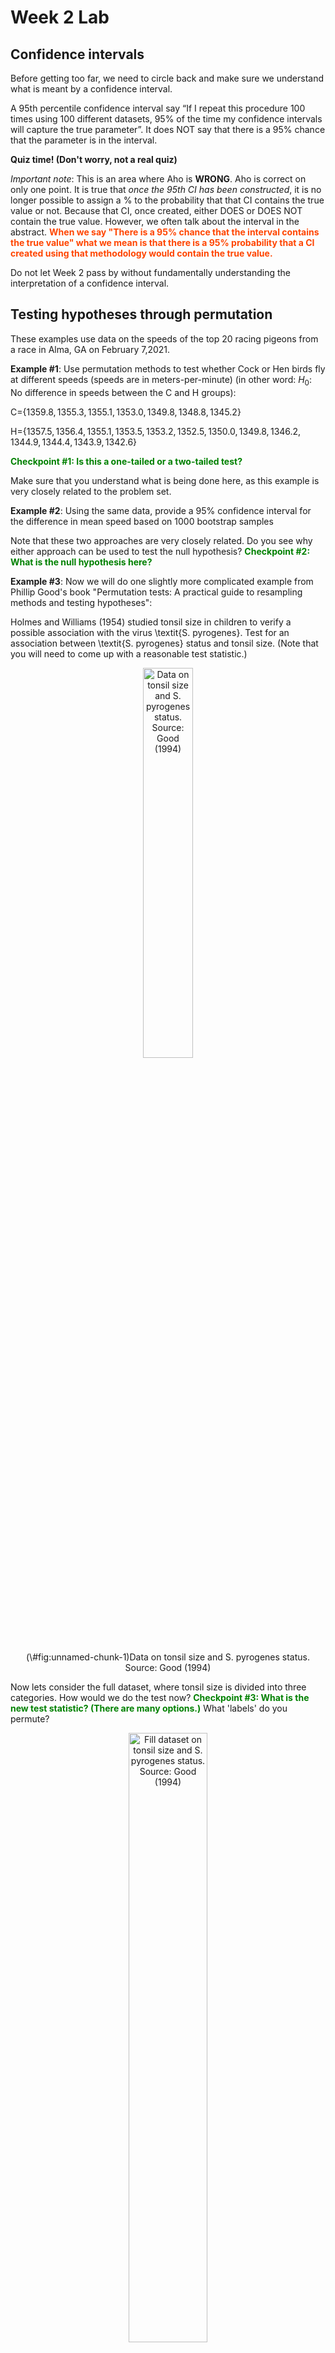 Week 2 Lab
=============

Confidence intervals
-----------------------

Before getting too far, we need to circle back and make sure we understand what is meant by a confidence interval. 

A 95th percentile confidence interval say “If I repeat this procedure 100 times using 100 different datasets, 95% of the time my confidence intervals will capture the true parameter”. It does NOT say that there is a 95% chance that the parameter is in the interval.

**Quiz time! (Don't worry, not a real quiz)**

*Important note*: This is an area where Aho is **WRONG**. Aho is correct on only one point. It is true that *once the 95th CI has been constructed*, it is no longer possible to assign a $\%$ to the probability that that CI contains the true value or not. Because that CI, once created, either DOES or DOES NOT contain the true value. However, we often talk about the interval in the abstract. **<span style="color: orangered;">When we say "There is a 95$\%$ chance that the interval contains the true value" what we mean is that there is a 95$\%$ probability that a CI created using that methodology would contain the true value.</span>**

Do not let Week 2 pass by without fundamentally understanding the interpretation of a confidence interval. 

Testing hypotheses through permutation
------------------------------------

These examples use data on the speeds of the top 20 racing pigeons from a race in Alma, GA on February 7,2021. 

**Example #1**: Use permutation methods to test whether Cock or Hen birds fly at different speeds (speeds are in meters-per-minute) (in other word: $H_{0}$: No difference in speeds between the C and H groups):

C=$\{1359.8,1355.3,1355.1,1353.0,1349.8,1348.8,1345.2\}$

H=$\{1357.5,1356.4,1355.1,1353.5,1353.2,1352.5,1350.0,1349.8,1346.2,1344.9,1344.4,1343.9,1342.6\}$

**<span style="color: green;">Checkpoint #1: Is this a one-tailed or a two-tailed test?</span>**

Make sure that you understand what is being done here, as this example is very closely related to the problem set.


**Example #2**: Using the same data, provide a 95% confidence interval for the difference in mean speed based on 1000 bootstrap samples

Note that these two approaches are very closely related. Do you see why either approach can be used to test the null hypothesis? **<span style="color: green;">Checkpoint #2: What is the null hypothesis here?</span>**

**Example #3**: Now we will do one slightly more complicated example from Phillip Good's book "Permutation tests: A practical guide to resampling methods and testing hypotheses":

Holmes and Williams (1954) studied tonsil size in children to verify a possible association with the virus \textit{S. pyrogenes}. Test for an association between \textit{S. pyrogenes} status and tonsil size. (Note that you will need to come up with a reasonable test statistic.)

<div class="figure" style="text-align: center">
<img src="Table2categories.png" alt="Data on tonsil size and S. pyrogenes status. Source: Good (1994)" width="40%" />
<p class="caption">(\#fig:unnamed-chunk-1)Data on tonsil size and S. pyrogenes status. Source: Good (1994)</p>
</div>

Now lets consider the full dataset, where tonsil size is divided into three categories. How would we do the test now? **<span style="color: green;">Checkpoint #3: What is the new test statistic? (There are many options.)</span>** What 'labels' do you permute?

<div class="figure" style="text-align: center">
<img src="Table3categories.png" alt="Fill dataset on tonsil size and S. pyrogenes status. Source: Good (1994)" width="50%" />
<p class="caption">(\#fig:unnamed-chunk-2)Fill dataset on tonsil size and S. pyrogenes status. Source: Good (1994)</p>
</div>

Basics of bootstrap and jackknife
------------------------------------

To get started with bootstrap and jackknife techniques, we start by working through a very simple example. First we simulate some data


```r
x<-seq(0,9,by=1)
```

This will constutute our "data". Let's print the result of sampling with replacement to get a sense for it...


```r
table(sample(x,size=length(x),replace=T))
```

```
## 
## 1 3 5 6 7 8 
## 2 1 2 2 2 1
```

Now we will write a little script to take bootstrap samples and calculate the means of each of these bootstrap samples


```r
xmeans<-vector(length=1000)
for (i in 1:1000)
  {
  xmeans[i]<-mean(sample(x,replace=T))
  }
```

The actual number of bootstrapped samples is arbitrary *at this point* but there are ways of characterizing the precision of the bootstrap (jackknife-after-bootstrap) which might inform the number of bootstrap samples needed. *In practice*, people tend to pick some arbitrary but large number of bootstrap samples because computers are so fast that it is often easy to draw far more samples than are actually needed. When calculation of the statistic is slow (as might be the case if you are using the samples to construct a phylogeny, for example), then you would need to be more concerned with the number of bootstrap samples. 

First, lets just look at a histogram of the bootstrapped means and plot the actual sample mean on the histogram for comparison



```r
hist(xmeans,breaks=30,col="pink")
abline(v=mean(x),lwd=2)
```

<img src="Week-2-lab_files/figure-html/unnamed-chunk-6-1.png" width="672" />

Calculating bias and standard error
-----------------------------------

From these we can calculate the bias and standard deviation for the mean (which is the "statistic"):

$$
\widehat{Bias_{boot}} = \left(\frac{1}{k}\sum^{k}_{i=1}\theta^{*}_{i}\right)-\hat{\theta}
$$


```r
bias.boot<-mean(xmeans)-mean(x)
bias.boot
```

```
## [1] -0.0211
```

```r
hist(xmeans,breaks=30,col="pink")
abline(v=mean(x),lwd=5,col="black")
abline(v=mean(xmeans),lwd=2,col="yellow")
```

<img src="Week-2-lab_files/figure-html/unnamed-chunk-7-1.png" width="672" />

$$
\widehat{s.e._{boot}} = \sqrt{\frac{1}{k-1}\sum^{k}_{i=1}(\theta^{*}_{i}-\bar{\theta^{*}})^{2}}
$$


```r
se.boot<-sd(xmeans)
```

We can find the confidence intervals in two ways:

Method #1: Assume the bootstrap statistics are normally distributed


```r
LL.boot<-mean(xmeans)-1.96*se.boot #where did 1.96 come from?
UL.boot<-mean(xmeans)+1.96*se.boot
LL.boot
```

```
## [1] 2.794664
```

```r
UL.boot
```

```
## [1] 6.163136
```

Method #2: Simply take the quantiles of the bootstrap statistics


```r
quantile(xmeans,c(0.025,0.975))
```

```
##  2.5% 97.5% 
##   2.8   6.1
```

Let's compare this to what we would have gotten if we had used normal distribution theory. First we have to calculate the standard error:


```r
se.normal<-sqrt(var(x)/length(x))
LL.normal<-mean(x)-qt(0.975,length(x)-1)*se.normal
UL.normal<-mean(x)+qt(0.975,length(x)-1)*se.normal
LL.normal
```

```
## [1] 2.334149
```

```r
UL.normal
```

```
## [1] 6.665851
```

In this case, the confidence intervals we got from the normal distribution theory are too wide.

**<span style="color: green;">Checkpoint #4: Does it make sense why the normal distribution theory intervals are too wide?</span>** Because the original were were uniformly distributed, the data has higher variance than would be expected and therefore the standard error is higher than would be expected.

There are two packages that provide functions for bootstrapping, 'boot' and 'boostrap'. We will start by using the 'bootstrap' package, which was originally designed for Efron and Tibshirani's monograph on the bootstrap. 

To test the main functionality of the 'bootstrap' package, we will use the data we already have. The 'bootstrap' function requires the input of a user-defined function to calculate the statistic of interest. Here I will write a function that calculates the mean of the input values.


```r
library(bootstrap)
theta<-function(x)
  {
    mean(x)
  }
results<-bootstrap(x=x,nboot=1000,theta=theta)
results
```

```
## $thetastar
##    [1] 5.3 3.2 5.4 4.4 4.5 4.4 5.1 4.0 3.4 5.6 3.9 3.9 5.1 4.9 4.0 4.9 4.1 2.6
##   [19] 5.1 4.7 4.3 3.7 4.4 6.4 4.6 4.3 5.8 5.7 7.4 4.0 5.3 5.0 3.9 3.8 7.2 4.2
##   [37] 3.7 4.1 4.1 6.3 5.2 4.9 4.2 4.1 3.5 3.5 4.4 4.6 4.7 4.0 4.7 3.2 3.6 4.3
##   [55] 5.2 6.4 3.1 5.3 2.8 4.1 5.3 5.2 3.8 4.9 4.8 4.5 4.7 4.3 3.6 4.9 4.3 4.4
##   [73] 4.4 5.3 4.5 4.2 6.5 4.4 2.7 5.5 2.8 5.5 4.8 4.7 5.3 4.8 4.3 5.0 5.5 4.8
##   [91] 4.0 4.1 4.5 4.7 5.0 5.0 5.4 4.3 5.2 3.9 6.2 4.2 5.3 5.1 6.6 3.8 5.4 3.7
##  [109] 3.7 3.8 4.1 4.9 5.5 4.2 5.4 3.0 5.0 5.2 5.1 3.5 3.3 5.5 4.0 3.6 5.8 3.5
##  [127] 4.0 4.6 4.2 4.4 4.1 5.0 5.3 3.8 4.0 2.7 5.4 4.6 5.9 5.0 6.0 6.4 6.0 4.9
##  [145] 4.9 3.5 4.6 5.3 4.7 3.2 4.5 4.7 3.8 5.3 2.9 4.9 4.9 5.1 3.8 4.7 3.8 3.8
##  [163] 5.7 5.0 6.8 5.1 4.6 3.8 5.9 2.2 4.1 3.1 5.0 6.2 4.6 4.9 4.0 4.0 3.1 4.3
##  [181] 4.4 5.9 1.9 3.4 5.2 6.0 4.6 3.5 3.8 3.8 3.4 4.8 5.8 5.0 4.6 3.6 4.8 4.0
##  [199] 5.7 3.9 4.6 4.0 4.6 4.2 6.5 4.4 1.8 3.9 3.6 5.1 5.2 5.8 3.4 4.1 5.8 2.9
##  [217] 3.6 5.3 3.8 3.2 4.6 4.0 5.4 4.8 4.1 6.0 3.5 4.3 3.3 3.3 4.7 4.8 3.0 5.8
##  [235] 4.7 5.0 3.4 4.1 3.6 4.9 4.5 2.4 7.3 7.2 4.5 3.9 3.9 3.4 4.0 5.2 4.9 4.4
##  [253] 4.1 5.2 5.7 5.5 5.7 4.9 4.2 3.9 3.8 4.3 4.2 4.5 4.3 4.8 4.8 4.4 5.0 5.0
##  [271] 5.6 3.8 4.3 3.4 3.8 4.1 5.5 4.5 5.1 6.1 4.6 5.6 4.2 5.5 5.6 4.8 3.4 2.5
##  [289] 4.0 5.0 4.0 3.8 5.0 4.9 5.3 3.7 4.7 5.0 3.6 4.6 3.1 4.4 3.5 4.1 5.3 4.8
##  [307] 4.1 6.7 4.3 6.3 3.6 5.6 3.4 4.2 5.4 4.4 3.6 5.1 6.3 3.6 4.9 5.1 4.4 5.8
##  [325] 4.3 5.4 3.3 3.3 4.4 4.1 3.5 4.5 4.5 4.4 5.9 3.1 4.7 4.9 4.6 4.0 3.8 3.5
##  [343] 5.1 4.7 4.1 2.9 4.0 3.7 4.3 5.2 4.9 4.7 5.6 4.5 5.7 4.5 3.2 3.3 6.0 5.3
##  [361] 4.4 3.0 2.9 6.1 5.2 3.9 4.2 4.8 4.9 5.8 2.8 6.7 1.8 3.6 4.6 3.8 2.8 4.8
##  [379] 2.3 5.3 4.1 5.6 5.0 4.2 3.1 4.6 3.9 4.8 4.7 4.4 4.9 5.8 4.4 5.1 4.5 4.3
##  [397] 5.8 5.0 4.4 3.5 3.1 3.9 5.3 3.6 4.6 4.4 3.6 3.8 3.6 5.4 2.7 5.1 4.7 4.4
##  [415] 3.5 5.0 6.9 3.2 3.9 3.6 3.3 4.1 4.1 4.3 4.3 4.6 4.2 4.7 5.1 4.7 6.8 5.1
##  [433] 4.4 3.3 3.9 5.2 4.0 3.2 5.3 5.1 4.7 5.7 4.2 4.5 5.7 5.3 4.3 3.6 5.0 3.4
##  [451] 4.4 4.3 3.3 3.3 5.4 3.6 3.4 4.6 4.8 3.9 6.3 6.7 2.9 5.0 4.1 4.9 4.4 4.8
##  [469] 4.6 4.4 4.2 4.1 4.6 4.9 2.7 5.1 4.2 3.3 4.7 5.5 4.6 5.1 6.3 4.3 4.5 5.5
##  [487] 5.7 5.0 4.9 2.6 4.3 5.7 5.0 3.2 4.9 3.1 4.3 6.1 3.9 5.2 4.1 4.9 3.3 5.8
##  [505] 2.8 3.3 4.3 5.6 3.6 6.1 3.5 4.9 3.8 4.1 5.7 3.3 4.2 3.8 6.3 4.5 4.8 4.8
##  [523] 4.9 4.0 3.6 4.8 5.2 4.3 4.0 4.0 2.8 3.7 5.2 2.5 5.2 5.5 5.9 3.7 5.3 3.3
##  [541] 4.0 4.9 4.6 5.1 3.9 6.1 5.1 3.9 6.7 5.2 4.0 5.6 4.3 6.0 3.8 5.2 3.9 4.8
##  [559] 5.4 6.0 4.3 5.6 4.5 5.1 5.3 4.9 5.1 4.2 5.0 3.4 4.4 3.1 4.3 5.6 5.1 5.4
##  [577] 5.0 4.8 4.3 5.2 5.7 5.4 4.9 3.9 5.2 2.8 4.9 5.4 3.0 3.8 4.5 6.4 3.3 3.7
##  [595] 4.4 4.0 3.8 5.5 1.9 4.8 4.5 5.2 4.8 3.5 5.2 5.3 5.4 3.9 4.0 5.6 4.6 3.3
##  [613] 5.5 4.5 2.8 4.0 3.4 5.4 4.9 4.2 4.4 3.1 3.8 4.3 5.4 2.8 3.9 3.5 3.8 4.4
##  [631] 4.8 3.7 5.8 6.3 4.4 6.2 3.6 5.0 5.3 5.4 4.3 4.5 3.5 4.0 5.1 4.6 5.8 5.8
##  [649] 4.3 3.2 3.7 5.1 5.1 4.4 4.9 5.7 5.1 5.1 5.5 4.7 5.9 4.4 5.2 4.2 5.1 3.9
##  [667] 2.9 4.7 4.8 4.8 3.5 3.1 4.6 4.8 4.8 5.5 4.2 3.9 3.9 5.1 4.3 4.0 4.1 5.9
##  [685] 3.5 3.9 4.6 4.5 3.6 3.3 6.7 3.9 4.7 5.4 4.7 4.4 4.9 5.9 2.9 6.2 3.8 5.9
##  [703] 4.0 4.0 4.1 4.1 3.7 3.0 4.2 3.4 5.0 6.1 3.4 4.8 3.2 5.5 5.3 4.2 4.8 5.0
##  [721] 5.2 4.8 4.0 4.3 4.8 3.9 4.7 4.0 3.1 4.3 3.9 5.2 4.0 4.2 4.3 5.1 3.3 5.2
##  [739] 3.5 5.6 4.9 4.4 3.9 5.4 4.3 3.5 2.9 3.9 4.4 3.2 5.2 3.0 4.8 4.9 4.4 2.4
##  [757] 5.5 4.9 4.5 1.5 4.2 4.7 4.9 4.2 4.2 5.5 5.7 6.7 5.2 4.7 4.2 4.1 6.1 4.0
##  [775] 5.0 4.8 4.6 4.8 3.7 3.4 5.1 3.9 6.1 4.5 6.6 5.6 4.2 4.0 4.5 4.6 3.8 5.2
##  [793] 4.3 3.3 4.5 3.2 4.4 4.4 4.1 3.0 3.8 4.9 5.2 5.6 5.0 3.8 4.5 5.5 2.7 4.7
##  [811] 4.5 4.5 5.7 3.7 4.7 4.3 4.7 2.9 5.2 4.4 3.9 4.7 5.9 5.6 5.0 3.2 4.6 4.6
##  [829] 4.8 5.1 5.2 4.4 4.5 4.7 4.6 4.2 4.3 3.4 3.8 5.0 3.8 4.6 3.0 3.5 4.7 6.3
##  [847] 6.4 4.4 4.0 5.0 3.4 5.4 2.8 5.0 4.3 5.7 3.1 5.1 5.1 5.9 4.6 4.5 5.4 3.9
##  [865] 3.3 4.7 4.4 5.3 5.8 3.9 4.2 5.2 3.9 4.7 4.8 4.8 3.9 5.2 5.5 5.4 5.5 3.2
##  [883] 3.8 4.1 5.4 3.4 5.4 4.3 4.2 4.7 5.0 6.1 4.4 4.2 5.6 4.4 5.1 4.6 4.4 2.9
##  [901] 5.3 5.6 2.7 4.1 3.7 4.2 3.4 6.7 4.6 3.8 5.1 4.4 3.6 5.6 5.9 3.6 4.3 5.6
##  [919] 3.6 5.3 5.4 4.0 5.3 3.7 5.9 5.8 2.9 5.8 4.9 2.6 5.2 5.5 4.8 5.4 4.9 4.5
##  [937] 4.2 4.7 3.5 2.4 4.1 5.1 4.5 4.9 3.3 2.2 4.6 4.2 6.4 4.9 4.8 3.2 4.6 6.7
##  [955] 4.8 5.5 5.5 5.4 5.7 3.1 3.0 4.2 5.5 3.2 5.1 4.9 4.6 5.9 5.1 5.6 3.9 4.6
##  [973] 3.9 4.0 4.1 4.3 5.1 3.6 4.9 4.3 5.4 5.1 3.8 4.5 4.0 3.7 3.5 3.8 4.9 5.2
##  [991] 4.7 4.4 5.4 4.4 3.7 5.0 5.8 5.3 4.6 5.1
## 
## $func.thetastar
## NULL
## 
## $jack.boot.val
## NULL
## 
## $jack.boot.se
## NULL
## 
## $call
## bootstrap(x = x, nboot = 1000, theta = theta)
```

```r
quantile(results$thetastar,c(0.025,0.975))
```

```
##   2.5%  97.5% 
## 2.8000 6.3025
```

Notice that we get exactly what we got last time. This illustrates an important point, which is that the bootstrap functions are often no easier to use than something you could write yourself.

You can also define a function of the bootstrapped statistics (we have been calling this theta) to pull out immediately any summary statistics you are interested in from the bootstrapped thetas.

Here I will write a function that calculates the bias of my estimate of the mean (which is 4.5 [i.e. the mean of the number 0,1,2,3,4,5,6,7,8,9])


```r
bias<-function(x)
  {
  mean(x)-4.5
  }
results<-bootstrap(x=x,nboot=1000,theta=theta,func=bias)
results
```

```
## $thetastar
##    [1] 4.8 4.6 1.5 6.6 4.3 4.5 5.3 4.7 4.0 4.3 4.1 4.8 4.5 5.1 5.1 5.0 4.1 5.1
##   [19] 5.6 4.3 5.7 4.9 5.3 5.4 3.8 4.5 4.9 5.6 4.3 2.8 5.0 4.7 4.8 4.3 4.8 3.9
##   [37] 4.5 3.7 5.9 4.1 3.7 5.1 3.0 4.0 3.0 4.9 5.6 4.7 4.8 5.6 5.1 3.4 4.4 4.2
##   [55] 5.2 4.8 4.0 5.5 4.7 5.1 5.0 4.8 4.2 5.0 4.4 4.1 3.6 4.3 4.2 5.2 4.8 4.9
##   [73] 3.6 4.2 4.4 5.3 3.7 4.9 4.7 4.1 5.0 5.1 5.1 4.0 4.4 5.3 4.4 4.8 3.4 3.3
##   [91] 4.6 5.6 3.9 3.3 3.5 4.3 4.8 4.1 4.6 5.7 4.0 4.7 3.7 4.3 3.8 4.3 5.8 4.3
##  [109] 4.9 4.7 5.1 3.6 4.2 3.1 4.8 4.1 5.1 3.8 4.1 4.6 5.0 4.1 4.0 4.8 3.1 4.4
##  [127] 3.8 3.5 4.8 4.8 3.2 5.1 4.9 2.7 4.7 4.6 4.7 4.7 5.9 4.4 3.9 3.1 4.4 5.3
##  [145] 4.3 4.0 4.3 3.5 3.4 4.5 4.5 3.9 5.1 4.3 3.9 4.5 4.7 3.8 1.8 4.4 4.0 3.7
##  [163] 4.5 4.9 4.6 3.9 3.9 4.2 4.9 6.2 4.8 5.6 4.1 5.5 5.0 4.7 4.1 4.5 3.2 3.2
##  [181] 6.0 5.0 4.5 5.3 4.9 4.3 4.1 3.1 4.3 3.7 4.4 4.3 4.9 4.4 5.4 3.8 4.5 4.7
##  [199] 3.9 5.1 5.8 4.7 3.2 4.8 4.5 4.2 3.6 5.5 5.0 4.2 3.8 5.0 5.1 3.4 6.7 3.2
##  [217] 3.3 4.9 6.7 5.4 6.2 4.5 3.4 4.4 3.9 3.8 3.2 4.0 3.9 4.3 3.9 3.9 4.9 4.6
##  [235] 4.5 4.2 4.8 4.6 5.2 4.2 5.0 6.3 2.7 5.2 4.8 4.9 3.2 4.3 4.4 5.3 4.7 5.6
##  [253] 3.8 2.9 3.4 3.4 4.5 4.3 3.5 3.9 5.9 6.1 5.2 4.1 3.6 2.0 4.8 3.9 4.7 6.8
##  [271] 4.1 5.1 4.8 4.3 4.9 4.8 3.5 4.0 4.9 5.1 3.0 3.9 3.8 4.7 5.2 3.2 5.6 5.0
##  [289] 4.7 4.0 3.8 3.4 4.8 5.0 3.8 4.1 3.8 5.0 3.8 4.1 3.6 4.6 6.7 4.3 6.1 4.9
##  [307] 4.4 4.9 5.8 3.9 4.2 4.2 5.2 4.8 5.1 5.5 4.4 5.2 5.5 2.9 3.2 5.1 4.0 4.7
##  [325] 5.5 3.5 4.4 4.8 3.9 5.0 5.2 6.5 4.3 4.2 4.2 5.6 4.4 5.0 5.2 3.5 4.4 4.3
##  [343] 5.0 5.3 3.1 5.2 4.4 5.9 6.0 3.7 4.2 5.0 5.1 3.8 5.1 3.6 4.1 5.3 5.5 5.2
##  [361] 5.1 4.3 3.5 4.7 3.8 4.9 4.3 3.6 5.1 3.5 3.6 5.9 3.9 3.9 4.2 4.8 5.2 4.6
##  [379] 6.2 3.0 2.4 4.5 4.4 4.5 4.4 4.6 3.8 5.3 3.5 4.7 4.1 4.1 5.1 5.6 5.1 4.6
##  [397] 4.1 3.9 5.3 5.1 5.2 4.6 5.2 3.9 5.3 4.6 4.2 4.0 5.8 4.0 4.1 4.5 3.6 5.1
##  [415] 6.2 6.2 3.6 4.6 3.1 3.8 2.6 5.3 4.3 4.5 4.6 3.4 3.7 4.1 4.1 6.4 5.0 3.2
##  [433] 2.7 3.8 4.3 5.2 5.2 5.0 4.8 4.3 3.8 4.6 4.0 5.0 3.8 3.3 3.8 4.6 4.7 4.4
##  [451] 5.6 4.3 5.5 4.2 4.9 5.5 4.1 3.7 4.9 3.6 4.3 4.0 4.6 3.7 5.0 4.2 2.5 5.1
##  [469] 6.2 4.9 4.0 4.5 4.4 6.7 4.6 5.1 6.6 5.1 4.5 4.4 4.5 3.3 4.2 4.3 3.4 5.6
##  [487] 4.3 3.2 4.2 4.5 4.7 4.4 6.3 3.9 5.5 2.9 4.3 5.6 3.8 4.1 3.9 5.8 3.2 3.4
##  [505] 5.8 5.5 4.5 4.8 4.5 3.1 2.2 2.7 3.5 3.9 6.1 5.7 4.5 4.5 6.0 3.4 4.0 4.9
##  [523] 3.1 4.1 3.5 3.8 6.6 4.3 5.3 4.6 4.2 5.0 2.7 4.3 4.9 4.5 6.0 3.8 4.6 6.8
##  [541] 5.7 4.8 6.0 4.8 5.5 3.5 4.7 3.1 3.6 3.8 3.0 5.3 5.2 3.7 3.9 4.5 4.2 4.6
##  [559] 2.9 3.5 5.5 4.2 4.4 4.5 4.1 4.8 4.7 3.5 4.8 3.0 4.5 5.2 5.3 3.7 5.0 4.0
##  [577] 4.1 4.2 4.5 4.4 2.6 5.2 6.5 4.3 4.7 4.1 5.1 4.3 4.3 2.7 4.1 4.9 3.1 5.2
##  [595] 5.3 6.0 5.5 4.0 4.8 4.1 4.0 4.4 4.4 4.4 2.8 5.1 2.7 3.9 3.9 4.3 3.3 4.8
##  [613] 5.3 6.6 4.1 4.2 4.3 4.4 4.4 4.1 4.8 5.8 4.9 5.5 5.8 4.6 4.0 5.0 4.1 5.0
##  [631] 5.5 3.9 4.0 3.9 4.4 4.0 4.6 4.4 6.0 5.9 4.4 4.3 5.5 3.9 4.0 3.4 5.6 3.9
##  [649] 4.6 5.8 2.1 3.8 6.3 4.0 3.4 3.4 2.0 6.0 4.4 4.5 4.0 2.8 5.5 5.0 4.3 4.9
##  [667] 6.7 4.5 3.7 5.6 5.9 3.6 3.8 4.0 4.9 4.6 5.0 6.0 2.3 5.1 4.3 5.0 3.7 3.6
##  [685] 3.7 4.1 4.7 4.9 4.8 6.2 4.1 5.5 5.9 5.7 4.1 3.8 4.4 5.5 5.2 3.5 3.3 4.1
##  [703] 5.8 3.6 5.3 2.5 4.8 3.5 6.8 3.9 4.7 3.2 4.1 4.1 4.4 5.8 4.7 4.0 7.5 4.9
##  [721] 4.6 4.3 6.0 5.7 4.5 5.3 4.2 2.8 3.7 5.2 4.1 5.3 3.6 4.4 4.6 5.1 4.6 4.6
##  [739] 3.7 5.5 3.6 4.1 5.8 3.3 4.4 4.1 3.0 3.2 6.1 3.8 5.8 3.8 5.0 6.5 4.8 5.9
##  [757] 6.8 5.0 5.7 3.4 4.4 3.1 4.0 6.9 4.6 3.8 4.7 3.5 5.3 4.1 4.6 5.1 4.6 3.7
##  [775] 4.3 4.6 3.8 5.8 4.1 5.4 4.2 3.9 5.2 4.6 5.4 3.7 4.4 2.8 3.5 3.2 3.5 4.1
##  [793] 5.1 3.5 3.2 4.5 3.2 3.8 5.2 3.8 3.7 4.9 6.5 4.2 5.8 4.2 5.4 5.7 4.9 4.6
##  [811] 5.3 5.4 5.4 6.0 3.6 4.1 5.1 4.5 3.8 5.0 5.4 5.8 4.2 5.5 2.7 5.2 5.1 5.8
##  [829] 6.3 4.3 6.5 4.4 4.0 4.5 4.3 4.8 3.5 5.2 4.8 6.3 6.0 3.3 4.6 4.9 3.7 4.0
##  [847] 6.5 4.1 4.1 4.9 6.5 3.4 3.3 3.0 3.9 5.4 2.4 5.8 4.4 4.2 5.7 5.2 3.2 4.9
##  [865] 4.8 4.0 5.1 3.8 2.3 4.5 5.6 3.2 4.0 4.8 4.4 3.5 3.8 5.0 2.9 5.5 3.3 4.4
##  [883] 4.8 3.2 4.3 5.2 5.2 5.5 4.7 5.6 4.1 3.6 4.6 4.2 3.5 4.5 4.1 5.8 4.7 5.0
##  [901] 4.1 5.8 5.3 5.3 4.2 4.3 5.6 4.2 3.5 4.6 3.9 5.0 5.0 3.6 6.0 4.7 5.2 4.1
##  [919] 5.9 5.2 3.5 5.6 3.9 5.8 5.6 4.9 3.7 4.3 1.2 2.4 4.5 5.5 5.9 3.9 6.2 1.8
##  [937] 4.7 4.8 4.6 5.2 5.2 2.9 4.4 5.5 4.9 5.9 5.1 3.4 2.1 4.0 4.3 4.2 3.9 3.2
##  [955] 4.5 5.7 4.5 2.9 4.0 5.4 4.4 4.8 5.1 3.3 5.2 4.6 4.5 5.9 4.9 3.4 3.2 5.6
##  [973] 4.5 3.8 4.7 2.8 3.8 4.1 5.4 3.3 4.0 3.9 5.5 5.7 3.8 2.6 4.6 5.4 5.8 6.4
##  [991] 5.2 3.7 6.0 3.8 4.7 5.2 4.3 4.4 3.9 5.3
## 
## $func.thetastar
## [1] -0.0032
## 
## $jack.boot.val
##  [1]  0.52076023  0.41810089  0.25129683  0.15114943  0.08678679 -0.06289855
##  [7] -0.20845070 -0.23249300 -0.31869688 -0.46685237
## 
## $jack.boot.se
## [1] 0.9288301
## 
## $call
## bootstrap(x = x, nboot = 1000, theta = theta, func = bias)
```

Compare this to 'bias.boot' (our result from above). Why might it not be the same? Try running the same section of code several times. See how the value of the bias ($func.thetastar) jumps around? We should not be surprised by this because we can look at the jackknife-after-bootstrap estimate of the standard error of the function (in this case, that function is the bias) and we can see that it is not so small that we wouldn't expect some variation in these values.

Remember, everything we have discussed today are estimates. The statistic as applied to your data will change with new data, as will the standard error, the confidence intervals - everything! All of these values have sampling distributions and are subject to change if you repeated the procedure with new data.

Note that we can calculate any function of $\theta^{*}$. A simple example would be the 72nd percentile:


```r
perc72<-function(x)
  {
  quantile(x,probs=c(0.72))
  }
results<-bootstrap(x=x,nboot=1000,theta=theta,func=perc72)
results
```

```
## $thetastar
##    [1] 3.7 5.1 5.3 3.7 3.0 5.8 2.8 3.8 5.5 4.8 4.0 3.4 3.9 4.8 5.2 5.8 4.8 3.7
##   [19] 4.4 4.9 3.0 5.2 5.9 3.6 3.5 5.4 5.4 5.0 5.0 5.1 4.8 4.2 4.3 4.0 6.1 4.5
##   [37] 5.9 4.8 4.0 5.5 4.6 4.3 3.0 5.2 3.9 3.1 5.0 4.2 4.4 5.2 4.6 5.9 4.4 4.3
##   [55] 4.7 5.8 3.9 4.3 4.8 4.7 3.1 5.0 3.2 4.2 5.9 5.0 4.9 5.0 3.7 4.0 6.3 4.0
##   [73] 4.9 3.2 4.0 4.6 4.5 5.3 4.2 2.6 3.7 3.2 3.7 5.0 5.0 5.3 4.3 4.4 4.7 4.3
##   [91] 5.5 4.4 4.9 3.5 4.0 5.1 3.3 4.0 5.5 4.4 5.2 4.9 2.8 4.0 5.3 2.6 4.5 3.7
##  [109] 4.8 4.3 5.3 5.2 4.4 4.4 4.4 4.5 3.4 4.1 4.5 5.3 4.6 5.1 4.3 3.9 3.6 4.1
##  [127] 4.6 3.8 3.6 6.3 5.0 5.0 3.7 3.0 4.4 3.7 7.1 3.8 3.6 5.7 5.0 5.8 4.8 5.3
##  [145] 4.9 3.4 4.3 5.4 6.0 4.9 4.7 5.6 4.6 4.7 3.9 4.5 4.7 4.6 5.2 5.2 4.5 3.8
##  [163] 4.0 3.2 5.3 4.1 5.0 3.7 6.1 4.7 4.1 5.2 3.9 4.7 5.0 4.8 4.1 4.6 4.4 3.4
##  [181] 4.9 5.3 5.0 4.7 4.2 5.3 3.5 3.1 6.2 3.5 5.0 4.2 4.4 3.8 5.1 4.1 6.3 4.5
##  [199] 6.2 4.4 5.1 4.9 3.3 4.5 3.8 4.8 5.4 3.1 4.2 6.1 4.2 3.4 4.1 5.3 6.5 3.7
##  [217] 4.4 5.3 4.0 3.5 4.4 5.4 4.3 5.1 4.8 3.6 4.2 6.7 4.1 5.5 4.7 4.8 6.1 6.9
##  [235] 3.9 4.7 5.3 2.7 5.2 4.1 4.2 3.6 5.2 3.8 6.3 3.6 4.8 4.1 3.7 4.3 4.4 4.0
##  [253] 3.9 3.8 3.5 3.5 3.8 3.5 4.7 4.4 4.3 4.0 4.3 4.5 4.8 4.5 3.5 3.7 2.8 5.3
##  [271] 4.1 3.9 3.8 6.3 4.5 3.0 5.6 4.4 3.7 4.5 2.5 4.6 5.0 4.7 2.8 5.3 6.0 5.1
##  [289] 6.9 4.9 4.6 4.3 4.0 5.0 5.1 3.4 4.3 4.8 3.6 4.9 3.7 4.8 3.9 4.0 4.8 6.3
##  [307] 4.1 4.9 4.3 4.6 4.4 3.7 5.0 4.8 4.2 5.8 5.1 4.1 4.4 4.4 6.1 4.3 5.3 5.7
##  [325] 5.6 4.3 4.2 1.8 4.9 4.0 3.9 4.6 6.4 4.2 3.4 4.8 4.5 3.5 5.4 3.6 4.1 5.1
##  [343] 5.2 4.8 5.6 4.3 3.8 2.6 5.3 3.5 4.0 4.7 5.8 4.9 4.1 3.4 4.7 4.9 5.5 3.7
##  [361] 4.6 4.7 3.6 3.4 5.1 6.0 4.2 3.4 3.9 4.6 3.6 4.2 5.0 6.3 4.8 3.8 4.7 3.6
##  [379] 5.1 3.8 5.6 3.7 5.5 4.0 6.1 5.1 4.1 3.6 5.2 4.5 3.4 4.5 4.4 4.0 2.9 4.3
##  [397] 2.2 3.9 4.5 4.0 6.1 5.1 6.7 4.7 3.4 2.7 5.4 4.4 3.1 4.4 4.0 4.0 6.3 5.4
##  [415] 4.6 4.3 4.8 5.5 6.3 5.3 5.0 5.4 4.4 5.3 5.8 3.9 3.5 4.4 5.2 4.6 5.6 2.8
##  [433] 4.2 4.3 4.0 4.5 4.7 3.5 4.3 4.1 3.3 4.6 3.1 5.1 4.8 4.6 5.7 2.7 3.8 4.8
##  [451] 4.4 5.2 5.1 6.0 5.3 3.7 4.6 4.9 3.9 5.7 3.9 5.0 4.6 5.8 4.7 5.1 5.8 5.5
##  [469] 5.9 4.6 4.9 5.7 4.9 3.1 5.4 5.3 4.7 5.2 2.6 3.6 2.8 5.5 5.0 4.5 5.4 4.3
##  [487] 6.2 4.0 2.8 4.0 6.0 4.0 4.1 5.8 4.5 5.2 5.6 6.0 4.8 2.8 3.3 3.8 4.9 5.5
##  [505] 6.5 4.8 4.5 3.5 3.4 4.1 3.9 3.8 5.0 5.3 4.7 5.9 4.1 3.8 5.4 4.8 3.6 5.5
##  [523] 6.7 3.8 6.0 5.9 3.5 4.3 4.7 3.8 4.5 3.3 4.7 4.1 3.7 4.6 5.3 5.5 5.0 5.4
##  [541] 5.1 4.6 5.0 4.9 4.8 5.5 4.6 4.6 5.8 5.0 5.2 4.4 5.8 3.8 4.9 4.6 4.1 4.8
##  [559] 3.7 4.6 4.6 4.2 4.2 3.9 2.7 4.2 4.4 5.2 4.4 3.6 5.1 5.3 2.1 5.2 4.0 4.2
##  [577] 3.6 2.8 6.0 2.3 3.7 3.6 2.7 3.6 4.1 4.6 4.1 3.8 3.6 6.8 4.8 3.8 3.9 4.9
##  [595] 2.5 3.8 5.5 4.7 4.2 5.1 5.2 4.7 4.8 5.4 5.6 5.2 5.2 5.5 4.3 3.4 5.7 4.0
##  [613] 3.1 5.2 6.4 5.9 4.1 4.6 5.3 5.6 4.6 2.7 5.5 4.6 5.3 4.5 4.6 4.3 4.3 4.3
##  [631] 3.7 4.8 5.2 5.4 6.0 4.8 5.6 6.5 4.5 6.8 3.3 4.3 4.8 4.0 4.6 4.1 4.0 4.3
##  [649] 3.5 5.8 3.8 3.7 3.9 5.3 7.1 5.6 3.7 4.5 4.7 4.9 5.0 6.3 5.5 3.3 4.4 5.2
##  [667] 3.3 5.8 4.1 5.5 3.0 4.8 4.2 2.5 5.6 3.6 4.7 3.4 3.5 4.3 5.0 4.7 3.9 4.9
##  [685] 5.3 5.1 4.4 4.3 3.8 4.9 4.7 5.4 3.5 4.0 4.9 4.4 4.8 4.2 5.7 2.4 3.4 2.8
##  [703] 4.2 5.0 5.0 4.9 3.2 5.0 4.8 2.6 3.6 6.0 5.5 4.1 4.2 4.1 4.1 5.7 5.1 3.9
##  [721] 3.8 4.9 5.0 4.4 3.3 3.7 4.2 3.7 4.1 4.6 4.3 5.1 4.2 4.7 4.9 4.1 6.2 4.0
##  [739] 3.7 3.1 5.3 4.2 5.9 4.5 4.4 4.2 4.9 4.3 5.2 4.9 5.6 4.9 2.5 4.5 6.2 4.2
##  [757] 5.7 3.7 3.2 5.0 5.2 5.9 5.1 4.5 3.8 6.3 4.4 4.3 4.6 4.2 5.5 3.5 4.9 3.6
##  [775] 5.3 2.3 4.9 4.5 5.5 5.5 3.1 4.3 4.5 4.5 4.9 3.8 4.4 4.3 4.0 5.7 4.5 4.0
##  [793] 4.9 5.0 4.9 3.6 3.8 5.9 4.0 5.5 3.0 5.4 4.1 5.9 5.3 4.3 5.1 5.4 4.6 3.4
##  [811] 5.6 4.0 4.7 4.7 4.7 5.1 4.4 5.6 3.2 2.6 3.3 4.2 4.8 3.0 4.6 4.5 4.1 4.7
##  [829] 4.9 4.4 5.9 6.1 4.0 4.7 4.8 3.5 3.7 3.5 4.5 5.6 4.3 5.2 3.7 5.8 4.9 3.4
##  [847] 3.9 4.8 6.3 6.4 5.3 5.7 3.7 5.0 3.5 4.6 3.8 3.6 6.0 7.0 3.3 3.5 4.4 4.2
##  [865] 4.4 3.3 4.0 4.8 4.5 6.7 4.6 4.5 5.5 5.8 4.8 3.7 4.9 3.2 4.9 2.1 2.9 3.8
##  [883] 5.4 4.4 4.5 3.8 6.3 6.2 6.1 5.5 5.0 5.3 4.3 3.3 3.6 4.3 4.9 3.8 2.8 5.2
##  [901] 5.9 4.4 5.2 3.8 4.8 4.4 5.5 5.3 5.0 3.9 4.7 4.9 3.2 7.0 4.9 5.8 4.4 4.1
##  [919] 3.3 6.3 3.3 4.9 3.9 3.6 4.4 3.6 4.7 5.0 6.3 3.7 5.9 4.8 6.2 5.3 4.5 3.8
##  [937] 5.2 5.2 4.0 3.5 4.7 4.4 3.5 6.2 6.4 4.6 3.8 5.6 4.4 5.7 4.8 3.7 4.8 5.7
##  [955] 4.5 6.0 3.3 5.3 4.2 5.4 3.9 4.3 4.4 5.1 5.3 5.5 3.1 4.8 5.7 5.0 4.6 2.1
##  [973] 4.0 4.0 6.1 3.7 4.1 5.7 3.7 4.7 5.1 3.8 4.6 3.3 4.8 3.5 3.4 4.7 4.2 3.8
##  [991] 4.4 6.3 6.0 4.7 4.0 4.1 2.6 3.1 4.4 4.6
## 
## $func.thetastar
## 72% 
##   5 
## 
## $jack.boot.val
##  [1] 5.500 5.500 5.300 5.300 5.156 5.100 4.900 4.800 4.700 4.500
## 
## $jack.boot.se
## [1] 0.9708059
## 
## $call
## bootstrap(x = x, nboot = 1000, theta = theta, func = perc72)
```

On Tuesday we went over an example in which we bootstrapped the correlation coefficient between LSAT scores and GPA. To do that, we sampled pairs of (LSAT,GPA) data with replacement. Here is a little script that would do something like that using (X,Y) data that are independently drawn from the normal distribution


```r
xdata<-matrix(rnorm(30),ncol=2)
```

Everyone's data is going to be different. With such a small sample size, it would be easy to get a positive or negative correlation by random change, but on average across everyone's datasets, there should be zero correlation because the two columns are drawn independently.


```r
n<-15
theta<-function(x,xdata)
  {
  cor(xdata[x,1],xdata[x,2])
  }
results<-bootstrap(x=1:n,nboot=50,theta=theta,xdata=xdata) 
#NB: xdata is passed to the theta function, not needed for bootstrap function itself
```

Notice the parameters that get passed to the 'bootstrap' function are: (1) the indexes which will be sampled with replacement. This is different that the raw data but the end result is the same because both the indices and the raw data get passed to the function 'theta' (2) the number of bootrapped samples (in this case 50) (3) the function to calculate the statistic (4) the raw data.

Lets look at a histogram of the bootstrapped statistics $\theta^{*}$ and draw a vertical line for the statistic as applied to the original data.


```r
hist(results$thetastar,breaks=30,col="pink")
abline(v=cor(xdata[,1],xdata[,2]),lwd=2)
```

<img src="Week-2-lab_files/figure-html/unnamed-chunk-17-1.png" width="672" />

Parametric bootstrap
---------------------

Let's do one quick example of a parametric bootstrap. We haven't introduced distributions yet (except for the Gaussian, or Normal, distribution, which is the most familiar), so lets spend a few minutes exploring the Gamma distribution, just so we have it to work with for testing out parametric bootstrap. All we need to know is that the Gamma distribution is a continuous, non-negative distribution that takes two parameters, which we call "shape" and "rate". Lets plot a few examples just to see what a Gamma distribution looks like. (Note that the Gamma distribution can be parameterized by "shape" and "rate" OR by "shape" and "scale", where "scale" is just 1/"rate". R will allow you to use either (shape,rate) or (shape,scale) as long as you specify which you are providing.

<img src="Week-2-lab_files/figure-html/unnamed-chunk-18-1.png" width="672" />


Let's generate some fairly sparse data from a Gamma distribution


```r
original.data<-rgamma(10,3,5)
```

and calculate the skew of the data using the R function 'skewness' from the 'moments' package. 


```r
library(moments)
theta<-skewness(original.data)
head(theta)
```

```
## [1] -0.1101931
```

What is skew? Skew describes how assymetric a distribution is. A distribution with a positive skew is a distribution that is "slumped over" to the right, with a right tail that is longer than the left tail. Alternatively, a distribution with negative skew has a longer left tail. Here we are just using it for illustration, as a property of a distribution that you may want to estimate using your data.

Lets use 'fitdistr' to fit a gamma distribution to these data. This function is an extremely handy function that takes in your data, the name of the distribution you are fitting, and some starting values (for the estimation optimizer under the hood), and it will return the parameter values (and their standard errors). We will learn in a couple weeks how R is doing this, but for now we will just use it out of the box. (Because we generated the data, we happen to know that the data are gamma distributed. In general we wouldn't know that, and we will see in a second that our assumption about the shape of the data really does make a difference.)


```r
library(MASS)
fit<-fitdistr(original.data,dgamma,list(shape=1,rate=1))
# fit<-fitdistr(original.data,"gamma")
# The second version would also work.
fit
```

```
##      shape       rate   
##    9.422240   15.567774 
##  ( 4.141297) ( 7.027849)
```

Now lets sample with replacement from this new distribution and calculate the skewness at each step:


```r
results<-c()
for (i in 1:1000)
  {
  x.star<-rgamma(length(original.data),shape=fit$estimate[1],rate=fit$estimate[2])
  results<-c(results,skewness(x.star))
  }
head(results)
```

```
## [1] -0.15406970 -0.04331664  1.22270643 -0.18529799  0.45016743  1.50530603
```

```r
hist(results,breaks=30,col="pink",ylim=c(0,1),freq=F)
```

<img src="Week-2-lab_files/figure-html/unnamed-chunk-22-1.png" width="672" />

Now we have the bootstrap distribution for skewness (the $\theta^{*}$ s), we can compare that to the equivalent non-parametric bootstrap:


```r
results2<-bootstrap(x=original.data,nboot=1000,theta=skewness)
results2
```

```
## $thetastar
##    [1] -0.2871561632  0.2292945339  0.6051068640 -0.6446550476 -0.0245023234
##    [6]  0.4320705878 -1.2517619746 -0.5455189735 -0.3428517087 -0.3220903496
##   [11] -0.0267159331 -0.5006705054 -0.6705817809  0.2796478161  0.9944420280
##   [16]  1.0341457505 -0.3920192660 -0.6223897990  0.4156227429 -0.3362137827
##   [21] -0.7744830174 -1.5900607532 -0.6264599089  0.6770061053  0.1450372958
##   [26] -0.3922552102 -0.0651728842  0.2452212442 -0.1028398013  0.3479350130
##   [31]  0.5434034695  0.0808795301  0.1055365844  0.0750507106 -0.3079605038
##   [36] -0.0800548073  0.0155268730 -0.2238991495 -0.0563518573 -0.4343046455
##   [41] -0.7084117743 -0.3040453023  0.1273704827 -0.0477535137 -0.1095433959
##   [46]  0.0661963840 -0.0281395083 -0.6355870378 -0.5385799120 -0.0778742230
##   [51] -0.2180274941 -0.4821472541 -0.0518874552  0.2143715772 -0.8540166958
##   [56] -0.5038081905 -0.0915659903 -0.7579048365 -0.0055877977  0.1993017028
##   [61] -0.8345610233  0.2442815359 -0.2376167437  0.0642589558  0.3172692840
##   [66] -0.0052788833  0.1484249370  0.1333735935 -0.5937348658 -0.1092840857
##   [71]  0.1190458900 -0.2271827943 -0.3529658990  0.4229904389 -0.0259943634
##   [76] -0.2319617731 -0.2603801795  0.1292347673  0.0569008112 -0.5093485567
##   [81] -0.6523918041 -0.2792251005 -0.0240669776 -0.8806294161  0.3820373709
##   [86]  0.4269563181 -0.0377034574  0.3638211729 -0.3492815599 -0.1140786021
##   [91] -0.2094938692 -0.7622659515 -0.3831037276  0.2604691535 -0.7512889097
##   [96]  0.4019599040 -0.2942121029 -0.1091381008  0.1935174224 -0.5265600516
##  [101]  0.1130220496  0.3993615791 -0.2988455859  0.1127286321 -0.4296527192
##  [106] -0.3177107037 -0.4892358948  0.3326234214 -0.5777117647 -0.2905882938
##  [111] -0.8272065164 -0.3785588138  0.1672837815  0.0265455975  0.1506283746
##  [116] -0.1820876535 -0.0445669913 -0.2026830953  0.3239343776 -0.0626678773
##  [121] -0.9986815387 -0.3548764397  0.4972391488 -0.0209921697 -0.5848647773
##  [126]  0.1167670719 -0.1924378496  0.0963578324 -0.3736742964  0.3833454412
##  [131] -0.1183873818 -0.4743113647  0.4648109284 -0.2768651621  0.0245081894
##  [136] -0.0319213428  0.8636385976 -0.3614471486  0.3279298801 -0.1492437885
##  [141] -0.0272371841  0.1139099747  0.1215596038 -0.0757648766  0.0581496902
##  [146]  0.2297759449 -0.2025387872  0.6738030054  0.3495123601  0.0540154100
##  [151] -0.0334364626  0.2042905286 -0.4433726253  0.3115232903 -0.6271648261
##  [156]  0.5464872259  0.1897887182  0.0065302985 -0.5676973063  0.5800174344
##  [161] -0.6442228321  0.0164937169 -0.2800597035  0.0708808547 -0.3459435202
##  [166] -0.3158169082 -0.1371600848  0.0801246862  0.5209583449 -0.8596813745
##  [171]  0.7888053594 -0.3717001353  0.2033594589 -0.0519506874  0.6835804043
##  [176]  0.2653872687 -0.2080390029  0.2219651215 -0.1718162702  0.0875003010
##  [181]  0.1478142567  0.3338188407 -0.1396710056  0.2933346860  0.6570677396
##  [186] -0.0215754596  0.2118057322 -0.4890486094  0.5489172076  0.2136037775
##  [191] -0.9997074148 -0.0334498737 -0.2007719868  0.2217073707 -0.6004109599
##  [196] -0.3702023974  0.1750293514  0.3419111574 -0.1154620624  0.3159732707
##  [201]  0.3519014243 -0.4921491202  0.0316635267  0.1536573749 -0.4117204696
##  [206]  0.0851752120 -0.1135669612  0.5723205792 -0.5338765206  0.3731378999
##  [211]  0.4219413278  0.2695341794 -0.2658691390  0.5501580072  0.0535114286
##  [216] -0.2226125250  0.1773839081 -0.5093142473  0.0683676369 -0.2560381241
##  [221] -0.4321599016  0.1489149413  0.2301628905  0.2636324342  0.7588200999
##  [226] -0.1786058906 -0.0730814320 -0.5800198406 -0.5167598239 -0.1075989190
##  [231]  0.1328221922 -0.0231787994  0.2013270335 -0.6912520269 -1.3302579614
##  [236] -0.1088388738 -0.1770285218 -0.4347060253 -0.0482217112 -0.1698419507
##  [241]  0.2082616262  0.0706241655 -0.0002684380 -0.3856691238  0.6428592881
##  [246] -0.3534857840  0.3780581050  0.2049275809 -0.0616416459 -0.4515679006
##  [251] -0.9830207162 -0.1657235706 -0.1152906901  0.2554865711 -0.0978062861
##  [256] -0.2512686276 -0.0674804928 -0.1950247983 -0.0283505125  0.7451860905
##  [261] -0.5900172036 -0.1410190921 -0.1267709076  0.2027278649  0.1691441133
##  [266] -0.7356835247  0.1348638714  0.1640977574  0.0989208634 -0.0966118441
##  [271]  0.3272302959  0.1610421379  0.1385388824 -0.0107947838 -0.0715270930
##  [276] -0.3977147648 -0.9107218690  0.2769137242 -0.0745205617  0.5768349314
##  [281] -0.4210433058  0.0430444213  0.3249358956  0.1148120246  0.1659236045
##  [286] -0.8073081335 -0.1165838931 -0.3417919224  0.0823618101  0.4349028944
##  [291] -0.2478071181 -0.1932986678  0.0634973282  0.7489379920 -0.2018193768
##  [296] -0.2516964248  0.1915449761  0.4644584473  0.6938943438  0.0447844546
##  [301]  0.1534462034  0.4316805413 -0.0205434869 -0.3465531492 -0.8648811772
##  [306] -0.3177879531  0.2130255928  0.3387844603  0.6014736395 -0.6080638663
##  [311]  0.4466021496 -0.2094936067 -0.4544887957 -0.1632112699 -0.0131975959
##  [316] -0.1138905155 -0.1009467461  0.2599980637 -0.9934602409  0.2041555587
##  [321]  0.4176809727 -0.2130363239  0.6069275871  0.0850480808 -0.2013844489
##  [326]  0.2441808088  0.2389600975 -0.2610258745 -0.6033890379 -0.2586957058
##  [331]  0.5414919456 -0.0255275319  0.1485084776  0.0890676983  0.3082601527
##  [336] -0.5601815018 -0.0372987418 -0.1108704801 -0.4001111115 -0.3157722102
##  [341] -0.3573760127 -0.1431765240 -0.2966935921 -0.2986096020  0.4943238910
##  [346]  0.1235245967 -0.0280540802  0.1526269405  0.1375140572 -0.1901375392
##  [351]  0.7551011813 -0.2303109650  0.2769721538 -0.0656120746 -0.1700780530
##  [356] -0.6351710937 -0.7015131554  0.8701032741 -0.5240644547 -0.2351328262
##  [361] -0.1457122136 -0.0847705854 -0.4249988932  0.1569207442  0.0060040681
##  [366] -0.3536836974  0.5674212836  0.4058819843  0.3724768085 -0.5758538364
##  [371] -0.5597185315 -0.2252717731 -0.3610359354  1.2892127229  0.0504256238
##  [376]  0.3479350130  0.2789112026 -0.1279826884 -0.0618746836  0.0574798410
##  [381] -1.1099712501 -0.5392896449 -0.1390244702 -0.0265384348 -0.4940795325
##  [386] -0.0857373807  0.0071032050 -0.1072210067  0.4245577580 -0.5526663436
##  [391]  0.2297839394 -0.3529658990  0.0218941224  0.4824972717 -0.0965956417
##  [396]  0.0297465677 -0.0811155176  0.5256789256 -0.0769514637 -0.4205031321
##  [401]  0.1021064258  0.4041910959 -0.4309421412  0.0844464077  0.0967056737
##  [406] -0.0419809888  0.5740313100 -0.4433492024 -0.6705817809 -0.1546478462
##  [411]  0.2605130526  0.4730571857 -0.3506608035  0.4290824829  0.3773337242
##  [416] -0.3943979005  0.2782270097  0.0287226254  0.1277527909 -0.0395434440
##  [421] -0.6510385514 -0.0986947779  0.5804874300  0.3198746093 -0.2792981982
##  [426]  0.5738036830  0.2252409450  0.3700579694  0.2980254853 -0.0206871126
##  [431]  0.5703274850 -0.6210347017  0.4174019162  0.1650272610 -0.5647081357
##  [436]  0.1610469653 -0.1557415945 -0.0547376727 -0.8121524817 -0.4094566820
##  [441] -0.1737884553 -0.5063761189  0.0045115368 -0.0945864096 -0.3761607108
##  [446] -0.1070017865  0.4003726851 -0.2043848136  0.1254221077 -0.7775357208
##  [451]  0.1358649841  0.6807520707  0.5787538733 -0.8131594447  0.2049107233
##  [456] -0.4191895137  0.1005749601 -0.0705150273 -0.8432548832  0.2848950891
##  [461]  0.7592016349 -0.0264634931 -0.7504475125 -0.5397578601  0.4277434973
##  [466]  0.1772185499 -0.5888077912 -0.5028179993 -0.0605991821 -0.6850819982
##  [471] -0.7071476117 -0.2902911329  0.1945945236 -0.7423254320  0.5212219749
##  [476] -0.3162323710 -0.3272537527 -0.1389562856 -0.4746317801  0.4122105273
##  [481]  0.1573455451 -0.2261167328 -0.5529202087 -0.3732991536 -0.1982849121
##  [486]  0.0618541930 -0.5040748474  0.0112838854  0.2764144522  0.5565954067
##  [491] -0.4529188142  0.1926395437 -1.3388223101 -0.4627294155 -0.2994870793
##  [496] -0.5313721584 -0.1721181598 -0.5204671862 -0.1856731626 -0.2469373745
##  [501] -1.2817446665 -0.1086808424 -1.0712351766 -0.4973173201 -0.3647267354
##  [506] -0.3488504366 -0.2197674401 -0.6301257242 -1.0598521026 -0.4613522859
##  [511]  0.6750003501 -0.1332783603 -0.0586995097  0.5744111069  0.2091819231
##  [516] -0.1530615771 -0.2985758749  1.3316749105  0.2960834256  0.3789612403
##  [521] -0.2078419336  0.1556512875 -0.3485632583  0.0770589509 -0.2841847290
##  [526] -0.1104782568  0.1590137524  0.4992390998  0.5427047139 -0.5232805274
##  [531] -0.3907649164 -0.2628511169  0.0110654430 -0.4710594529  0.5397926592
##  [536] -0.0009140441  0.1317425593  0.1156128655  0.6069924349 -0.9072452520
##  [541] -0.3912599115 -0.0680350931  0.2307406663  0.6001680689  0.0892875181
##  [546]  0.7016532581 -0.3490346031  0.6415916716 -0.4285191010 -0.4086008830
##  [551]  1.0842551726 -0.2305196211  0.4906845927 -0.4395588899 -0.0248357350
##  [556]  0.2599201094  0.7304823613  0.0843413128  0.3925571935  0.3419111574
##  [561]  0.3168747348 -0.5004866260  0.4507826632  0.8842389059  1.0070295632
##  [566]  0.5305536648  0.4290364071  0.6054351701 -0.7912806871  0.5808647218
##  [571] -0.7562587327 -0.5923417356 -0.0199629859  0.3060703900 -0.2701607182
##  [576] -0.0733177245 -0.8977487704  0.2178434537  0.0640966398  0.6004201994
##  [581]  0.3051643162 -0.0467421526 -0.7169005338 -0.0735711199 -0.6213570030
##  [586] -0.0624201366  0.3524768178 -0.3660480778 -0.3836192078 -1.1335270305
##  [591] -1.3792933777 -1.0858047101  0.0249207744  0.0940327003 -0.5038081905
##  [596] -0.1445137313  0.5453007163 -0.2540943102 -1.3637032865 -0.1327796977
##  [601] -0.8546148837 -0.4433950742 -0.3340113254 -0.1217994889 -0.4467683121
##  [606]  0.0033141551  0.9869264717  0.9446821576  0.6511168608  0.3338188407
##  [611]  0.5353543631 -0.6973887545  0.1205282605 -0.5352367222  0.0390395031
##  [616] -0.7153446745 -0.0690037539  0.2422830361  0.1760798822 -0.7259486802
##  [621] -0.1539020242  0.7999304769 -0.1077557158 -0.0799162288 -0.2668055531
##  [626] -0.0947282562  0.0997941432 -0.5433172848 -0.1704580008  0.0043355115
##  [631] -0.0840377701 -0.0227804854 -0.1487265276  0.1129072694 -0.2088087819
##  [636] -0.3087415029 -0.3367356962  0.1667320740  0.0095012251  0.0372845905
##  [641]  1.3695425093  0.1654826115 -0.0226093537  0.2140920612  0.2379396264
##  [646] -0.4646099507  0.2219651215  0.1305850335  0.1637816227 -0.1054665005
##  [651]  1.0531965606  0.0337406391  0.1965264078 -0.0444885764 -0.5595461236
##  [656] -0.0684230675 -0.2928432403 -0.0370929412  0.1195153636 -0.1130247821
##  [661] -0.4784189988  0.2546713171 -0.8645175199 -0.0412377279  0.7766247845
##  [666]  0.8424368077 -0.2194196576 -0.1330228020 -0.8011416122  1.2264529317
##  [671] -0.3923327094  0.0270745935 -0.1337824150  0.0249724734 -0.6101969744
##  [676] -0.0061322803  0.5735785502 -0.1438862682 -0.9223145757 -0.0716488586
##  [681]  0.1820737389  0.2206916750  0.7052278968 -0.2951970611 -0.3789072288
##  [686] -0.1551726314  0.2136355275 -0.2897755505 -0.2283224807  0.4307434088
##  [691] -0.0189526451 -0.0271546294 -0.5782873783  0.1817718922 -0.3157959854
##  [696] -0.9085104030 -0.2817048024  0.3401200724 -0.6440762527 -0.0152430406
##  [701] -0.1105692449  0.0469613515  0.2212904675 -0.0795643380 -0.3593641268
##  [706]  0.8600497225 -0.2004998291 -0.3952074939 -0.2107037313  0.1196044055
##  [711] -0.1337712161  0.3546988774 -0.7973812527  0.2466480836 -0.7155756061
##  [716] -0.3156063977 -0.3114313761 -0.0618854142 -0.2005747501  0.0598603180
##  [721] -0.2548457691  0.3013846320  0.5837798320 -0.0138670719 -0.5712170311
##  [726]  0.4453400126 -0.8132538995 -0.1039587200 -0.2595144467 -0.0252202516
##  [731] -0.2183085421  0.4368905892 -0.3490346031 -0.0624201366  0.6685688181
##  [736]  0.2522084724 -0.3030923668  0.5341038930 -0.0109683045 -0.0309557116
##  [741] -0.5027457381 -0.6038337125 -0.1539020242 -0.7331533493 -0.2709408582
##  [746]  0.1043685282 -0.3295339036 -0.5211018811  0.0884766416 -0.0917517559
##  [751] -0.2361474337 -0.1002267654 -0.0703488436 -0.7004570399 -0.8970156721
##  [756]  0.2215999744 -0.1140573016  0.1700261981 -0.8011416122 -0.5352367222
##  [761]  0.4277582919  0.0252992449  0.3280676503 -0.0196795847 -0.3748361496
##  [766] -0.2294593630 -0.3711939118 -0.3214790614 -0.0286924689 -0.4640798932
##  [771] -0.4957884071  0.1377951334 -0.0774465277 -0.0635501781 -1.0252102744
##  [776]  0.0810386791 -0.4876575918 -0.5965564464  0.1304995662  0.1010192139
##  [781] -0.6635362812  0.2204175342  0.1597776905  0.5409539929  0.1315575221
##  [786]  0.2068104146 -0.3689575933 -0.6507323079 -0.1910374410  0.2193677057
##  [791]  0.3343074676  0.1382322515 -0.1162871222  0.1386188145 -0.3524707910
##  [796] -1.1681767612 -0.3698245202 -0.1488729634 -0.1830120246 -0.1351595847
##  [801]  0.1835788272  0.1675890442 -0.3766396318  0.2628350665 -0.6275299350
##  [806] -0.8574818562  0.6643503304  0.6035877387 -1.2904718560 -0.0610793127
##  [811] -0.3211695203 -0.3611300539 -0.2710315182  0.1710190869 -0.5045362263
##  [816] -0.3781272966 -0.0002775544 -0.2692484486  0.2444427125  0.2300415232
##  [821] -0.0890368598  0.1989788799  0.0482483825  0.4006185025 -0.9946066363
##  [826] -0.4355007773 -0.2749192714 -0.5152405405 -0.5617366636 -0.1584712308
##  [831] -0.4917005746 -0.1186638727 -0.4627622359 -0.0063495364 -0.5340619694
##  [836] -0.1704488814 -0.1379179887 -0.0247733866  0.0456285729 -0.3716711202
##  [841]  0.4333264650  0.3767114676 -0.2449970464 -0.5545926857 -0.3697676569
##  [846] -0.3776572477 -0.4106865038 -0.0128588697  0.1600789949 -0.1300999773
##  [851] -0.3495858150  0.1492379244  0.0706299323 -0.3507458130  0.5118432421
##  [856]  0.5260491942 -0.1650122553  0.4480232898  0.2072374270 -0.6003320203
##  [861] -1.1582320039  0.6495287719  0.4728544499 -0.4674257348  0.7094331227
##  [866]  0.2821715064 -0.1005214495  0.1408005971  0.1749766270  0.6259279779
##  [871] -0.1211545978  0.3379044487 -0.6239560524 -0.3477933321 -0.5772526801
##  [876] -0.1038637179  0.1285343345 -0.2412994452 -0.9260342484 -0.5456433260
##  [881] -0.2748551575 -0.7625807140 -0.6147817317  0.3708118839 -0.1560381971
##  [886]  0.0824635837 -0.1036837453  0.2088544598 -0.4926547140 -0.0520014864
##  [891]  0.5530437340  0.2406849215 -1.0028651231 -0.0912721951  0.3216674999
##  [896] -0.9043617892 -0.1288592062  0.2727187652  0.1332685242  0.2505826587
##  [901] -0.4236474759 -0.7092061498 -0.1646768085 -0.0975993305  0.2221091619
##  [906] -0.8396866797  0.0811352988 -0.0106008923 -0.3781272966  0.1077355446
##  [911]  0.2104556553  0.0099101112 -1.4636589862  0.5705262340 -0.0687238643
##  [916]  0.0489976989 -0.6610707599 -0.9155091391  0.6108967827 -0.0525660742
##  [921] -0.2037235275  0.2391656799 -0.0729668880  0.4466021496 -0.7813026921
##  [926] -0.6020209221 -0.3230799447  0.0505836691  0.1704425314 -0.5203499783
##  [931]  0.3882324903 -0.7765162727 -0.3610841046 -0.6909882239  0.0642556938
##  [936]  0.1467374459  0.2041568545 -0.2373445476 -0.1717790859 -0.4004669626
##  [941] -0.3411964003 -0.4882306627 -0.5139102595 -0.0577004158  0.0509347975
##  [946] -0.2192705017 -0.2931604173 -0.0857373807 -0.1840738778 -0.6020252598
##  [951]  0.0515068241 -0.2841474567 -0.1382374161 -0.3537829726 -0.0799501885
##  [956]  0.3133369262  0.4526463304  0.0390635074 -0.0537645812 -0.0866974381
##  [961]  0.2924867579  0.1069818407  0.4866186794  0.2832205010  0.4962884159
##  [966] -0.2646325300  0.2219126145 -0.4122780958 -0.2784724800  0.0684209369
##  [971] -0.1932525549  0.3835044654 -0.3863308356  0.3709616448 -0.9726558753
##  [976]  0.7412566459 -0.2709304169 -0.3918591140 -0.4669050195 -0.0100945163
##  [981] -0.8560328302 -0.3403873388 -0.2775148322  0.3847248562  0.2888139734
##  [986]  0.7185929039  0.9793046240  0.2032481968  0.0922944879 -0.6930316330
##  [991]  0.5841491137 -0.2758643322 -0.4965739308  0.4919965808  0.0252097447
##  [996] -0.4627148599 -0.5894171243 -0.2757624124  0.0585960778 -0.1919592215
## 
## $func.thetastar
## NULL
## 
## $jack.boot.val
## NULL
## 
## $jack.boot.se
## NULL
## 
## $call
## bootstrap(x = original.data, nboot = 1000, theta = skewness)
```

```r
hist(results,breaks=30,col="pink",ylim=c(0,1),freq=F)
hist(results2$thetastar,breaks=30,border="purple",add=T,density=20,col="purple",freq=F)
```

<img src="Week-2-lab_files/figure-html/unnamed-chunk-23-1.png" width="672" />

What would have happened if we would have fit a normal distribution instead of a gamma distribution?


```r
fit2<-fitdistr(original.data,dnorm,start=list(mean=1,sd=1))
```

```
## Warning in densfun(x, parm[1], parm[2], ...): NaNs produced

## Warning in densfun(x, parm[1], parm[2], ...): NaNs produced

## Warning in densfun(x, parm[1], parm[2], ...): NaNs produced

## Warning in densfun(x, parm[1], parm[2], ...): NaNs produced

## Warning in densfun(x, parm[1], parm[2], ...): NaNs produced

## Warning in densfun(x, parm[1], parm[2], ...): NaNs produced

## Warning in densfun(x, parm[1], parm[2], ...): NaNs produced
```

```r
fit2
```

```
##       mean          sd    
##   0.60524318   0.18648772 
##  (0.05897259) (0.04169618)
```

```r
results.norm<-c()
for (i in 1:1000)
  {
  x.star<-rnorm(length(original.data),mean=fit2$estimate[1],sd=fit2$estimate[2])
  results.norm<-c(results.norm,skewness(x.star))
  }
head(results.norm)
```

```
## [1] -0.4886037  0.8702811 -0.7735795  0.9407835 -0.0838929 -1.5086505
```

```r
hist(results,breaks=30,col="pink",ylim=c(0,1),freq=F)
hist(results.norm,breaks=30,col="lightgreen",freq=F,add=T)
hist(results2$thetastar,breaks=30,border="purple",add=T,density=20,col="purple",freq=F)
```

<img src="Week-2-lab_files/figure-html/unnamed-chunk-24-1.png" width="672" />

All three methods (two parametric and one non-parametric) really do give different distributions for the bootstrapped statistic, so the choice of which method is best depends a lot on the situation, how much data you have, and what you might already know about the underlying distribution.

Jackknifing is just as easy at bootstrapping. Here we will do a trivial example for illustration. We will write a little function for the mean even though you could put the function in directly with 'jackknife(x,mean)'


```r
theta<-function(x)
  {
  mean(x)
  }
x<-seq(0,9,by=1)
results<-jackknife(x=x,theta=theta)
results
```

```
## $jack.se
## [1] 0.9574271
## 
## $jack.bias
## [1] 0
## 
## $jack.values
##  [1] 5.000000 4.888889 4.777778 4.666667 4.555556 4.444444 4.333333 4.222222
##  [9] 4.111111 4.000000
## 
## $call
## jackknife(x = x, theta = theta)
```

**<span style="color: green;">Checkpoint #6: Why do we not have to tell the 'jackknife' function how many replicates to do?</span>**

Let's compare this with what we would have obtained from bootstrapping


```r
results2<-bootstrap(x,1000,theta)
mean(results2$thetastar)-mean(x)  #this is the bias
```

```
## [1] -0.012
```

```r
sd(results2$thetastar)  #the standard deviation of the theta stars is the SE of the statistic (in this case, the mean)
```

```
## [1] 0.9012259
```


Everything we have done to this point used the R package 'bootstrap' - now lets compare that with the R package 'boot'. To avoid any confusion (a.k.a. masking) between the two packages, I recommend detaching the bootstrap package from the workspace with


```r
detach("package:bootstrap")
```


The 'boot' package is now recommended over the 'bootstrap' package, but they give the same answers and to some extent it is personal preference which one prefers to use.

We will still use the mean as the statistic of interest, but we will have to write a new function for it because the syntax of the 'boot' package is slightly different:


```r
library(boot)
theta<-function(x,index)
  {
  mean(x[index])
  }
boot(x,theta,R=999)
```

```
## 
## ORDINARY NONPARAMETRIC BOOTSTRAP
## 
## 
## Call:
## boot(data = x, statistic = theta, R = 999)
## 
## 
## Bootstrap Statistics :
##     original      bias    std. error
## t1*      4.5 0.007507508   0.9025757
```

One of the main advantages to the 'boot' package over the 'bootstrap' package is the nicer formatting of the output.

Going back to our original code, lets see how we could reproduce all of these numbers:


```r
table(sample(x,size=length(x),replace=T))
```

```
## 
## 0 1 3 5 6 8 9 
## 1 1 2 1 3 1 1
```

```r
xmeans<-vector(length=1000)
for (i in 1:1000)
  {
  xmeans[i]<-mean(sample(x,replace=T))
  }
mean(x)
```

```
## [1] 4.5
```

```r
bias<-mean(xmeans)-mean(x)
se.boot<-sd(xmeans)
bias
```

```
## [1] 0.0726
```

```r
se.boot
```

```
## [1] 0.8963887
```

Why do our numbers not agree exactly with those of the boot package? This is because our estimates of bias and standard error are just estimates, and they carry with them their own uncertainties. That is one of the reasons we might bother doing jackknife-after-bootstrap.

The 'boot' package has a LOT of functionality. If we have time, we will come back to some of these more complex functions later in the semester as we cover topics like regression and glm.

